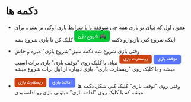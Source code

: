 # دکمه ها

-   همون اول که میای تو بازی همه چی متوقفه تا با شرایط بازی اوکی تر بشی. برای اینکه شروع کنی بازیو رو دکمه ![start button](../../../_assets/images/enviroments/3-buttons-start.png) کلیک کن تا بازی شروع بشه

-   وقتی بازی شروع شه دکمه سبز "شروع بازی" میره و جاش ![pause button](../../../_assets/images/enviroments/3-buttons-pause-restart.png) میاد. با کلیک روی "توقف بازی" بازی برات استپ میشه و با کلیک روی "ریستارت بازی"، بازی دوباره از اول برات شروع میشه

-   وقتی روی "توقف بازی" کلیک کنی شکل دکمه ها ![resume button](../../../_assets/images/enviroments/3-buttons-resume-restart.png) میشه که با کلیک روی "ادامه بازی" میتونی بازی رو ادامه بدی
